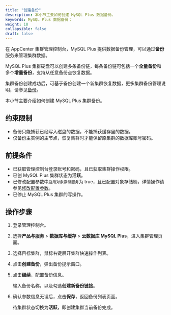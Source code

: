 ```yaml
---
title: "创建备份"
description: 本小节主要如何创建 MySQL Plus 数据备份。 
keywords: MySQL Plus 数据备份；
weight: 10
collapsible: false
draft: false
---
```




在 AppCenter 集群管理控制台，MySQL Plus 提供数据备份管理，可以通过**备份**服务来管理集群数据。

MySQL Plus 集群硬盘可以创建多条备份链，每条备份链可包括一个**全量备份**和多个**增量备份**，支持从任意备份点恢复数据。

集群备份创建成功后，可基于备份创建一个新集群恢复数据，更多集群备份管理说明，请参见[备份](../../../../../storage/backup/)。

本小节主要介绍如何创建 MySQL Plus 集群备份。

## 约束限制

- 备份只能捕获已经写入磁盘的数据，不能捕获缓存里的数据。
- 仅备份主实例的主节点，恢复集群时才能保留原集群的数据库账号密码。

## 前提条件

- 已获取管理控制台登录账号和密码，且已获取集群操作权限。
- 已创 MySQL Plus 集群状态为**活跃**。
- 已修改配置参数中`启用对象存储服务`为 true，且已配置对象存储桶，详情操作请参见[修改配置参数](../../config_para/modify_para)。
- 已停止 MySQL Plus 集群的写操作。

## 操作步骤

1. 登录管理控制台。
2. 选择**产品与服务** > **数据库与缓存** > **云数据库 MySQL Plus**，进入集群管理页面。
3. 选择目标集群，鼠标右键展开集群快速操作列表。
4. 点击**创建备份**，弹出备份提示窗口。
5. 点击**继续**，配置备份信息。

    输入备份名称，以及勾选**创建新备份链接**。

6. 确认参数信息无误后，点击**保存**，返回备份列表页面。

   待集群状态切换为**活跃**，即创建集群当前备份完成。

